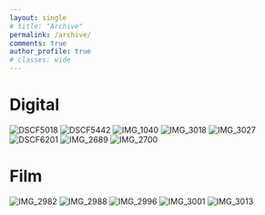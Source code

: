 ```yaml
---
layout: single
# title: "Archive"
permalink: /archive/
comments: true
author_profile: true
# classes: wide
---
```



# Digital

<img src="../assets/images/DSCF5018_Original.jpg" alt="DSCF5018" style="max-width: 75%; height: auto;">
<img src="../assets/images/DSCF5442.jpg" alt="DSCF5442" style="max-width: 75%; height: auto;">
<img src="../assets/images/IMG_1040.JPG" alt="IMG_1040" style="max-width: 75%; height: auto;">
<img src="../assets/images/IMG_3018.JPG" alt="IMG_3018" style="max-width: 75%; height: auto;">
<img src="../assets/images/IMG_3027.JPG" alt="IMG_3027" style="max-width: 75%; height: auto;">
<img src="../assets/images/DSCF6201_Original.jpg" alt="DSCF6201" class="responsive-img">
<img src="../assets/images/IMG_2689.jpg" alt="IMG_2689" class="responsive-img">
<img src="../assets/images/IMG_2700.jpg" alt="IMG_2700" class="responsive-img">

# Film
<img src="../assets/images/IMG_2982.jpg" alt="IMG_2982" style="max-width: 75%; height: auto;">
<img src="../assets/images/IMG_2988.jpg" alt="IMG_2988" style="max-width: 75%; height: auto;">
<img src="../assets/images/IMG_2996.jpg" alt="IMG_2996" style="max-width: 75%; height: auto;">
<img src="../assets/images/IMG_3001.JPG" alt="IMG_3001" style="max-width: 75%; height: auto;">
<img src="../assets/images/IMG_3013.jpg" alt="IMG_3013" style="max-width: 75%; height: auto;">
